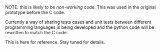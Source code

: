 
NOTE: this is likely to be *non-working* code.  This was used in the
original prototype before the C code.

Currently a way of sharing tests cases and unit tests between different
programming languages is being developed and the python code will be
rewritten to match the C code.

This is here for reference.  Stay tuned for details.
